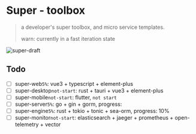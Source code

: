 # Super - toolbox

> a developer's super toolbox, and micro service templates.
>
> warn: currently in a fast iteration state

![super-draft](C:\Users\atopx\works\toolbox\super-draft.png)

## Todo
* [ ] super-web`5%`: vue3 + typescript + element-plus
* [ ] super-desktop`not-start`: rust + tauri + vue3 + element-plus
* [ ] super-mobile`not-start`: flutter,   `not start`
* [ ] super-server`5%`: go + gin + gorm,    progress:  
* [ ] super-engine`5%`: rust + tokio + tonic + sea-orm,    progress:  10%
* [ ] super-monitor`not-start`: elasticsearch + jaeger + prometheus + open-telemetry + vector
